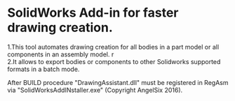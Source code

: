 # SolidWorks Add-in for faster drawing creation. 

1.This tool automates drawing creation for all bodies in a part model or all components in an assembly model. r\
2.It allows to export bodies or components to other Solidworks supported formats in a batch mode.

After BUILD procedure "DrawingAssistant.dll" must be registered in RegAsm via "SolidWorksAddINstaller.exe" (Copyright AngelSix 2016).